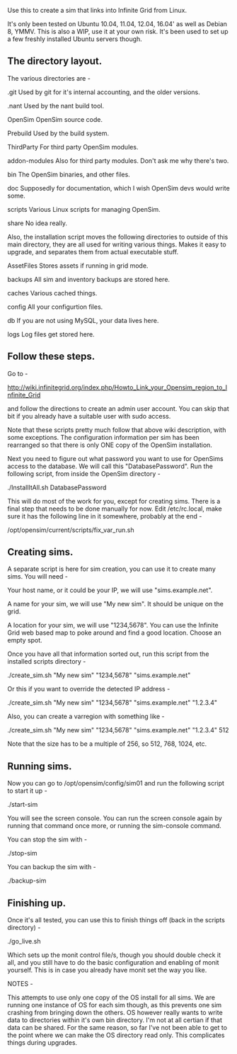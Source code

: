 Use this to create a sim that links into Infinite Grid from Linux.

It's only been tested on Ubuntu 10.04, 11.04, 12.04, 16.04' as well as
Debian 8, YMMV.  This is also a WIP, use it at your own risk.  It's been
used to set up a few freshly installed Ubuntu servers though.

The directory layout.
---------------------

The various directories are -

.git		Used by git for it's internal accounting, and the older versions.

.nant		Used by the nant build tool.

OpenSim		OpenSim source code.

Prebuild	Used by the build system.

ThirdParty	For third party OpenSim modules.

addon-modules	Also for third party modules.  Don't ask me why there's two.

bin		The OpenSim binaries, and other files.

doc		Supposedly for documentation, which I wish OpenSim devs would write some.

scripts		Various Linux scripts for managing OpenSim.

share		No idea really.

Also, the installation script moves the following directories to outside
of this main directory, they are all used for writing various things. 
Makes it easy to upgrade, and separates them from actual executable
stuff.

AssetFiles	Stores assets if running in grid mode.

backups		All sim and inventory backups are stored here.

caches		Various cached things.

config		All your configurtion files.

db		If you are not using MySQL, your data lives here.

logs		Log files get stored here.


Follow these steps.
-------------------

Go to -

http://wiki.infinitegrid.org/index.php/Howto_Link_your_Opensim_region_to_Infinite_Grid

and follow the directions to create an admin user account.  You can skip
that bit if you already have a suitable user with sudo access.

Note that these scripts pretty much follow that above wiki description,
with some exceptions.  The configuration information per sim has been
rearranged so that there is only ONE copy of the OpenSim installation.

Next you need to figure out what password you want to use for OpenSims
access to the database.  We will call this "DatabasePassword".  Run the
following script, from inside the OpenSim directory -

./InstallItAll.sh DatabasePassword

This will do most of the work for you, except for creating sims.  There
is a final step that needs to be done manually for now.  Edit
/etc/rc.local, make sure it has the following line in it somewhere,
probably at the end -

/opt/opensim/current/scripts/fix_var_run.sh


Creating sims.
--------------

A separate script is here for sim creation, you can use it to create many
sims.  You will need -

Your host name, or it could be your IP, we will use "sims.example.net".

A name for your sim, we will use "My new sim".  It should be unique on
the grid.

A location for your sim, we will use "1234,5678".  You can use the
Infinite Grid web based map to poke around and find a good location. 
Choose an empty spot.

Once you have all that information sorted out, run this script from the
installed scripts directory -

./create_sim.sh "My new sim" "1234,5678" "sims.example.net"

Or this if you want to override the detected IP address -

./create_sim.sh "My new sim" "1234,5678" "sims.example.net" "1.2.3.4"

Also, you can create a varregion with something like -

./create_sim.sh "My new sim" "1234,5678" "sims.example.net" "1.2.3.4" 512

Note that the size has to be a multiple of 256, so 512, 768, 1024, etc.

Running sims.
-------------

Now you can go to /opt/opensim/config/sim01 and run the following script
to start it up -

./start-sim

You will see the screen console.  You can run the screen console again by
running that command once more, or running the sim-console command.

You can stop the sim with -

./stop-sim

You can backup the sim with -

./backup-sim



Finishing up.
-------------

Once it's all tested, you can use this to finish things off (back in
the scripts directory) -

./go_live.sh

Which sets up the monit control file/s, though you should double check
it all, and you still have to do the basic configuration and enabling of
monit yourself.  This is in case you already have monit set the way you
like.


NOTES -

This attempts to use only one copy of the OS install for all sims.  We
are running one instance of OS for each sim though, as this prevents one
sim crashing from bringing down the others.  OS however really wants to
write data to directories within it's own bin directory.  I'm not at all
certian if that data can be shared.  For the same reason, so far I've
not been able to get to the point where we can make the OS directory
read only.  This complicates things during upgrades.

